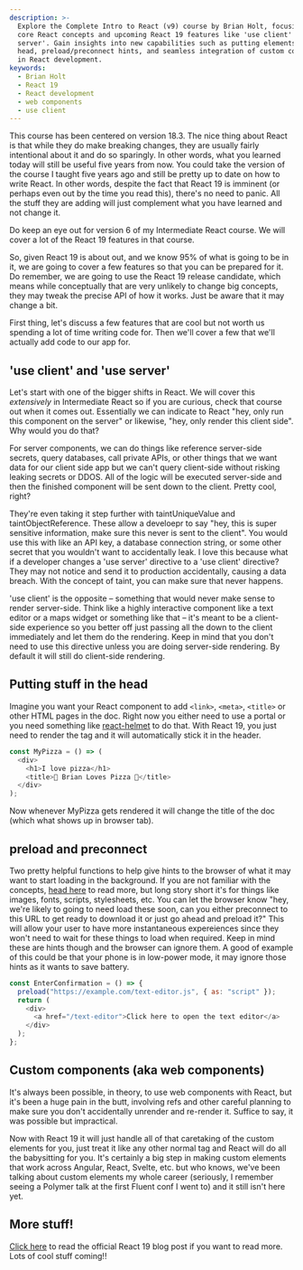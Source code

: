 ```yaml
---
description: >-
  Explore the Complete Intro to React (v9) course by Brian Holt, focusing on
  core React concepts and upcoming React 19 features like 'use client' and 'use
  server'. Gain insights into new capabilities such as putting elements in the
  head, preload/preconnect hints, and seamless integration of custom components
  in React development.
keywords:
  - Brian Holt
  - React 19
  - React development
  - web components
  - use client
---
```

This course has been centered on version 18.3. The nice thing about React is that while they do make breaking changes, they are usually fairly intentional about it and do so sparingly. In other words, what you learned today will still be useful five years from now. You could take the version of the course I taught five years ago and still be pretty up to date on how to write React. In other words, despite the fact that React 19 is imminent (or perhaps even out by the time you read this), there's no need to panic. All the stuff they are adding will just complement what you have learned and not change it.

Do keep an eye out for version 6 of my Intermediate React course. We will cover a lot of the React 19 features in that course.

So, given React 19 is about out, and we know 95% of what is going to be in it, we are going to cover a few features so that you can be prepared for it. Do remember, we are going to use the React 19 release candidate, which means while conceptually that are very unlikely to change big concepts, they may tweak the precise API of how it works. Just be aware that it may change a bit.

First thing, let's discuss a few features that are cool but not worth us spending a lot of time writing code for. Then we'll cover a few that we'll actually add code to our app for.

## 'use client' and 'use server'

Let's start with one of the bigger shifts in React. We will cover this _extensively_ in Intermediate React so if you are curious, check that course out when it comes out. Essentially we can indicate to React "hey, only run this component on the server" or likewise, "hey, only render this client side". Why would you do that?

For server components, we can do things like reference server-side secrets, query databases, call private APIs, or other things that we want data for our client side app but we can't query client-side without risking leaking secrets or DDOS. All of the logic will be executed server-side and then the finished component will be sent down to the client. Pretty cool, right?

They're even taking it step further with taintUniqueValue and taintObjectReference. These allow a develoepr to say "hey, this is super sensitive information, make sure this never is sent to the client". You would use this with like an API key, a database connection string, or some other secret that you wouldn't want to accidentally leak. I love this because what if a developer changes a 'use server' directive to a 'use client' directive? They may not notice and send it to production accidentally, causing a data breach. With the concept of taint, you can make sure that never happens.

'use client' is the opposite – something that would never make sense to render server-side. Think like a highly interactive component like a text editor or a maps widget or something like that – it's meant to be a client-side experience so you better off just passing all the down to the client immediately and let them do the rendering. Keep in mind that you don't need to use this directive unless you are doing server-side rendering. By default it will still do client-side rendering.

## Putting stuff in the head

Imagine you want your React component to add `<link>`, `<meta>`, `<title>` or other HTML pages in the doc. Right now you either need to use a portal or you need something like [react-helmet][helmet] to do that. With React 19, you just need to render the tag and it will automatically stick it in the header.

```javascript
const MyPizza = () => (
  <div>
    <h1>I love pizza</h1>
    <title>🍕 Brian Loves Pizza 🍕</title>
  </div>
);
```

Now whenever MyPizza gets rendered it will change the title of the doc (which what shows up in browser tab).

## preload and preconnect

Two pretty helpful functions to help give hints to the browser of what it may want to start loading in the background. If you are not familiar with the concepts, [head here][preload] to read more, but long story short it's for things like images, fonts, scripts, stylesheets, etc. You can let the browser know "hey, we're likely to going to need load these soon, can you either preconnect to this URL to get ready to download it or just go ahead and preload it?" This will allow your user to have more instantaneous expereiences since they won't need to wait for these things to load when required. Keep in mind these are hints though and the browser can ignore them. A good of example of this could be that your phone is in low-power mode, it may ignore those hints as it wants to save battery.

```javascript
const EnterConfirmation = () => {
  preload("https://example.com/text-editor.js", { as: "script" });
  return (
    <div>
      <a href="/text-editor">Click here to open the text editor</a>
    </div>
  );
};
```

## Custom components (aka web components)

It's always been possible, in theory, to use web components with React, but it's been a huge pain in the butt, involving refs and other careful planning to make sure you don't accidentally unrender and re-render it. Suffice to say, it was possible but impractical.

Now with React 19 it will just handle all of that caretaking of the custom elements for you, just treat it like any other normal tag and React will do all the babysitting for you. It's certainly a big step in making custom elements that work across Angular, React, Svelte, etc. but who knows, we've been talking about custom elements my whole career (seriously, I remember seeing a Polymer talk at the first Fluent conf I went to) and it still isn't here yet.

## More stuff!

[Click here][react19] to read the official React 19 blog post if you want to read more. Lots of cool stuff coming!!

[helmet]: https://github.com/nfl/react-helmet
[preload]: https://www.debugbear.com/blog/resource-hints-rel-preload-prefetch-preconnect
[react19]: https://react.dev/blog/2024/04/25/react-19
